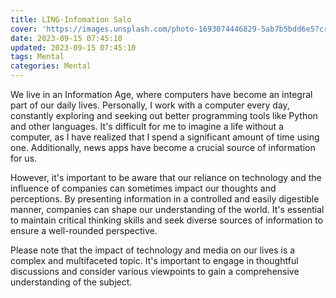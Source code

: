 ```yaml
---
title: LING-Infomation Salo
cover: 'https://images.unsplash.com/photo-1693074446829-5ab7b5bdd6e5?crop=entropy&cs=tinysrgb&fit=max&fm=jpg&ixid=MnwxfDB8MXxyYW5kb218MHx8fHx8fHx8MTY5NDczNTg3MA&ixlib=rb-4.0.3&q=80&w=1080'
date: 2023-09-15 07:45:10
updated: 2023-09-15 07:45:10
tags: Mental
categories: Mental
---
```



We live in an Information Age, where computers have become an integral part of our daily lives. Personally, I work with a computer every day, constantly exploring and seeking out better programming tools like Python and other languages. It's difficult for me to imagine a life without a computer, as I have realized that I spend a significant amount of time using one. Additionally, news apps have become a crucial source of information for us.

However, it's important to be aware that our reliance on technology and the influence of companies can sometimes impact our thoughts and perceptions. By presenting information in a controlled and easily digestible manner, companies can shape our understanding of the world. It's essential to maintain critical thinking skills and seek diverse sources of information to ensure a well-rounded perspective.

Please note that the impact of technology and media on our lives is a complex and multifaceted topic. It's important to engage in thoughtful discussions and consider various viewpoints to gain a comprehensive understanding of the subject.

